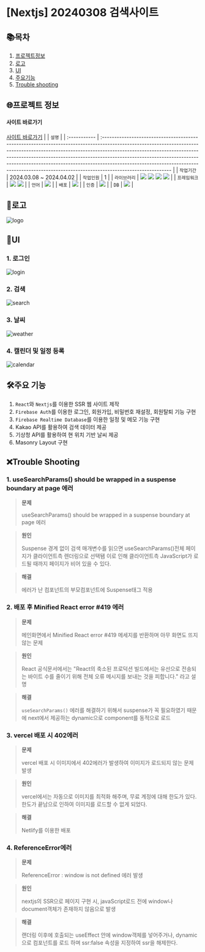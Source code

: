 # [Nextjs] 20240308 검색사이트

## 📚목차

1. [프로젝트정보](#프로젝트-정보)
2. [로고](#로고)
3. [UI](#ui)
4. [주요기능](#주요-기능)
5. [Trouble shooting](#trouble-shooting)

## 🌐프로젝트 정보

#### 사이트 바로가기

[사이트 바로가기](https://damoa-kappa.vercel.app/)
| | `설명` |
| :----------- | :---------------------------------------------------------------------------------------------------------------------------------------------------------------------------------------------------------------------------------------------------------------------------------------------------------------------------------------------------------------------------------------------------------------------------------- |
| `작업기간` | 2024.03.08 ~ 2024.04.02 |
| `작업인원` | 1 |
| `라이브러리` | <img src="https://img.shields.io/badge/React-61DAFB?style=flat-square&logo=react&logoColor=black"> <img src="https://img.shields.io/badge/zustand-999999?style=flat-square&logo=react&logoColor=black"> <img src="https://img.shields.io/badge/Tanstack_Query-FF4154?style=flat-square&logo=ReactQuery&logoColor=black"> <img src="https://img.shields.io/badge/shadcn/ui-000000?style=flat-square&logo=shadcn/ui&logoColor=white"> |
| `프레임워크` | <img src="https://img.shields.io/badge/Next.js-000000?style=flat-square&logo=nextdotjs&logoColor=white"> <img src="https://img.shields.io/badge/tailwindcss-06B6D4?style=flat-square&logo=tailwindcss&logoColor=black"> |
| `언어` | <img src="https://img.shields.io/badge/TypeScript-3178C6?style=flat-square&logo=TypeScript&logoColor=white"> |
| `배포` | <img src="https://img.shields.io/badge/Netlify-00C7B7?style=flat-square&logo=Netlify&logoColor=black"> |
| `인증` | <img src="https://img.shields.io/badge/firebase Auth-FFCA28?style=flat-square&logo=firebase&logoColor=black"> |
| `DB` | <img src="https://img.shields.io/badge/firebase Realtime Database-FFCA28?style=flat-square&logo=firebase&logoColor=black"> |

## 🛞로고

![logo](https://github.com/audrhks29/damoa/assets/130128690/10c703f9-e9a5-46e1-8945-17398f1e3973)

## 👀UI

### 1. 로그인

![login](https://github.com/audrhks29/damoa/assets/130128690/3224738f-ceae-453c-bd0d-1532d76077bb)

### 2. 검색

![search](https://github.com/audrhks29/damoa/assets/130128690/0c295391-779d-47f5-99c2-04253073cff4)

### 3. 날씨

![weather](https://github.com/audrhks29/damoa/assets/130128690/c79fd40a-932c-4cb9-9f8f-e81f974c8eec)

### 4. 캘린더 및 일정 등록

![calendar](https://github.com/audrhks29/damoa/assets/130128690/7445c51e-4ee2-4f29-9381-d8d50ccf88fb)

## 🛠주요 기능

1. `React`와 `Nextjs`를 이용한 SSR 웹 사이트 제작
2. `Firebase Auth`를 이용한 로그인, 회원가입, 비밀번호 재설정, 회원탈퇴 기능 구현
3. `Firebase Realtime Database`를 이용한 일정 및 메모 기능 구현
4. Kakao API를 활용하여 검색 데이터 제공
5. 기상청 API를 활용하여 현 위치 기반 날씨 제공
6. Masonry Layout 구현

## ❌Trouble Shooting

### 1. useSearchParams() should be wrapped in a suspense boundary at page 에러

> **문제**
>
> useSearchParams() should be wrapped in a suspense boundary at page 에러

> **원인**
>
> Suspense 경계 없이 검색 매개변수를 읽으면 useSearchParams()전체 페이지가 클라이언트측 렌더링으로 선택됌
> 이로 인해 클라이언트측 JavaScript가 로드될 때까지 페이지가 비어 있을 수 있다.

> **해결**
>
> 에러가 난 컴포넌트의 부모컴포넌트에 Suspense태그 적용

### 2. 배포 후 Minified React error #419 에러

> **문제**
>
> 메인화면에서 Minified React error #419 메세지를 반환하며 아무 화면도 뜨지 않는 문제

> **원인**
>
> React 공식문서에서는 "React의 축소된 프로덕션 빌드에서는 유선으로 전송되는 바이트 수를 줄이기 위해 전체 오류 메시지를 보내는 것을 피합니다." 라고 설명

> **해결**
>
> `useSearchParams()` 에러를 해결하기 위해서 suspense가 꼭 필요하였기 때문에 next에서 제공하는 dynamic으로 component를 동적으로 로드

### 3. vercel 배포 시 402에러

> **문제**
>
> vercel 배포 시 이미지에서 402에러가 발생하여 이미지가 로드되지 않는 문제 발생

> **원인**
>
> vercel에서는 자동으로 이미지를 최적화 해주며, 무료 계정에 대해 한도가 있다.
> 한도가 끝남으로 인하여 이미지를 로드할 수 없게 되었다.

> **해결**
>
> Netlify를 이용한 배포

### 4. ReferenceError에러

> **문제**
>
> ReferenceError : window is not defined 에러 발생

> **원인**
>
> nextjs의 SSR으로 페이지 구현 시, javaScript로드 전에 window나 document객체가 존재하지 않음으로 발생

> **해결**
>
> 랜더링 이후에 호출되는 useEffect 안에 window객체를 넣어주거나, dynamic으로 컴포넌트를 로드 하며 ssr:false 속성을 지정하여 ssr을 해제한다.
